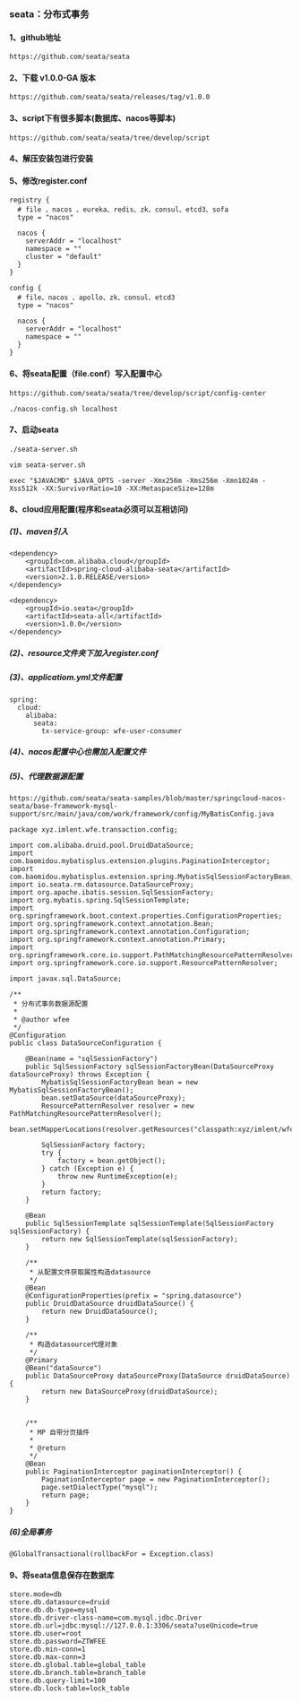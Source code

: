 ### seata：分布式事务



#### 1、github地址

```
https://github.com/seata/seata
```

#### 2、下载 v1.0.0-GA 版本

```
https://github.com/seata/seata/releases/tag/v1.0.0
```

#### 3、script下有很多脚本(数据库、nacos等脚本)

```
https://github.com/seata/seata/tree/develop/script
```

#### 4、解压安装包进行安装

#### 5、修改register.conf

<!--使用nacos作为注册中心和配置中心，serverAddr为nacos的地址-->

<!--使用nacos作为注册中心后conf文件夹下的file.conf就可忽略不配置了-->

```
registry {
  # file 、nacos 、eureka、redis、zk、consul、etcd3、sofa
  type = "nacos"

  nacos {
    serverAddr = "localhost"
    namespace = ""
    cluster = "default"
  }
}

config {
  # file、nacos 、apollo、zk、consul、etcd3
  type = "nacos"

  nacos {
    serverAddr = "localhost"
    namespace = ""
  }
}
```

#### 6、将seata配置（file.conf）写入配置中心

```
https://github.com/seata/seata/tree/develop/script/config-center
```

<!--将config.txt和nacos-config.sh拷贝到同一文件加下，运行nacos-config.sh-->

```
./nacos-config.sh localhost
```

<!--配置文件就写入nacos配置中心了 localhost为nacos地址-->

#### 7、启动seata

<!--进入bin目录-->

```
./seata-server.sh
```

<!--启动如果报内存分配不够，修改seata-server.sh，调整内存-->

```
vim seata-server.sh
```
<!--Xmx256m -Xms256m  从2048修改为256-->

```
exec "$JAVACMD" $JAVA_OPTS -server -Xmx256m -Xms256m -Xmn1024m -Xss512k -XX:SurvivorRatio=10 -XX:MetaspaceSize=128m
```

#### 8、cloud应用配置(程序和seata必须可以互相访问)

##### (1)、maven引入

```
<dependency>
	<groupId>com.alibaba.cloud</groupId>
	<artifactId>spring-cloud-alibaba-seata</artifactId>
	<version>2.1.0.RELEASE/version>
</dependency>
```

~~~
<dependency>
 	<groupId>io.seata</groupId>
	<artifactId>seata-all</artifactId>
 	<version>1.0.0</version>
</dependency>
~~~

##### (2)、resource文件夹下加入register.conf

<!--默认和seata下的register.con一样，只要能成功访问同一nacos就行，如果不加入改文件，程序启动会报错-->

##### (3)、applicatiom.yml文件配置

```
spring:
  cloud:
    alibaba:
      seata:
        tx-service-group: wfe-user-consumer
```

#####  (4)、nacos配置中心也需加入配置文件

<!-- Data Id:service.vgroup_mapping.wfe-user-consumer -->

<!-- 配置内容：default -->

##### (5)、代理数据源配置

<!--官网配置-->

```
https://github.com/seata/seata-samples/blob/master/springcloud-nacos-seata/base-framework-mysql-support/src/main/java/com/work/framework/config/MyBatisConfig.java
```

```
package xyz.imlent.wfe.transaction.config;

import com.alibaba.druid.pool.DruidDataSource;
import com.baomidou.mybatisplus.extension.plugins.PaginationInterceptor;
import com.baomidou.mybatisplus.extension.spring.MybatisSqlSessionFactoryBean;
import io.seata.rm.datasource.DataSourceProxy;
import org.apache.ibatis.session.SqlSessionFactory;
import org.mybatis.spring.SqlSessionTemplate;
import org.springframework.boot.context.properties.ConfigurationProperties;
import org.springframework.context.annotation.Bean;
import org.springframework.context.annotation.Configuration;
import org.springframework.context.annotation.Primary;
import org.springframework.core.io.support.PathMatchingResourcePatternResolver;
import org.springframework.core.io.support.ResourcePatternResolver;

import javax.sql.DataSource;

/**
 * 分布式事务数据源配置
 *
 * @author wfee
 */
@Configuration
public class DataSourceConfiguration {

    @Bean(name = "sqlSessionFactory")
    public SqlSessionFactory sqlSessionFactoryBean(DataSourceProxy dataSourceProxy) throws Exception {
        MybatisSqlSessionFactoryBean bean = new MybatisSqlSessionFactoryBean();
        bean.setDataSource(dataSourceProxy);
        ResourcePatternResolver resolver = new PathMatchingResourcePatternResolver();
        bean.setMapperLocations(resolver.getResources("classpath:xyz/imlent/wfe/**/mapper/*Mapper.xml"));

        SqlSessionFactory factory;
        try {
            factory = bean.getObject();
        } catch (Exception e) {
            throw new RuntimeException(e);
        }
        return factory;
    }

    @Bean
    public SqlSessionTemplate sqlSessionTemplate(SqlSessionFactory sqlSessionFactory) {
        return new SqlSessionTemplate(sqlSessionFactory);
    }

    /**
     * 从配置文件获取属性构造datasource
     */
    @Bean
    @ConfigurationProperties(prefix = "spring.datasource")
    public DruidDataSource druidDataSource() {
        return new DruidDataSource();
    }

    /**
     * 构造datasource代理对象
     */
    @Primary
    @Bean("dataSource")
    public DataSourceProxy dataSourceProxy(DataSource druidDataSource) {
        return new DataSourceProxy(druidDataSource);
    }


    /**
     * MP 自带分页插件
     *
     * @return
     */
    @Bean
    public PaginationInterceptor paginationInterceptor() {
        PaginationInterceptor page = new PaginationInterceptor();
        page.setDialectType("mysql");
        return page;
    }
}

```

##### (6)全局事务

```
@GlobalTransactional(rollbackFor = Exception.class)
```

<!--只需要在需要的业务类上添加注解即可-->

#### 9、将seata信息保存在数据库
<!--store.mode改为db-->

```
store.mode=db
store.db.datasource=druid
store.db.db-type=mysql
store.db.driver-class-name=com.mysql.jdbc.Driver
store.db.url=jdbc:mysql://127.0.0.1:3306/seata?useUnicode=true
store.db.user=root
store.db.password=ZTWFEE
store.db.min-conn=1
store.db.max-conn=3
store.db.global.table=global_table
store.db.branch.table=branch_table
store.db.query-limit=100
store.db.lock-table=lock_table
```

